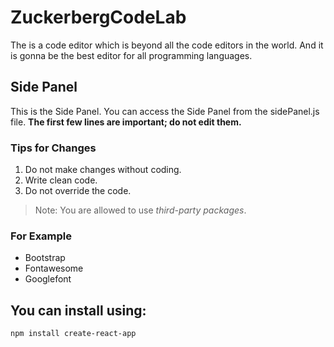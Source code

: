 # ZuckerbergCodeLab
The is a code editor which is beyond all the code editors in the world. And it is gonna be the best editor for all programming languages.  

## Side Panel
This is the Side Panel. You can access the Side Panel from the sidePanel.js file. **The first few lines are important; do not edit them.**

### Tips for Changes
1. Do not make changes without coding.
2. Write clean code.
3. Do not override the code.

> Note: You are allowed to use *third-party packages*.

### For Example
- Bootstrap
- Fontawesome
- Googlefont

## You can install using:
`npm install create-react-app`
